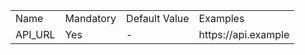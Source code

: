 <table><tbody><tr><td>Name</td><td>Mandatory</td><td>Default Value</td><td>Examples</td></tr><tr><td>API_URL</td><td>Yes</td><td>-</td><td>https://api.example</td></tr></tbody></table>
